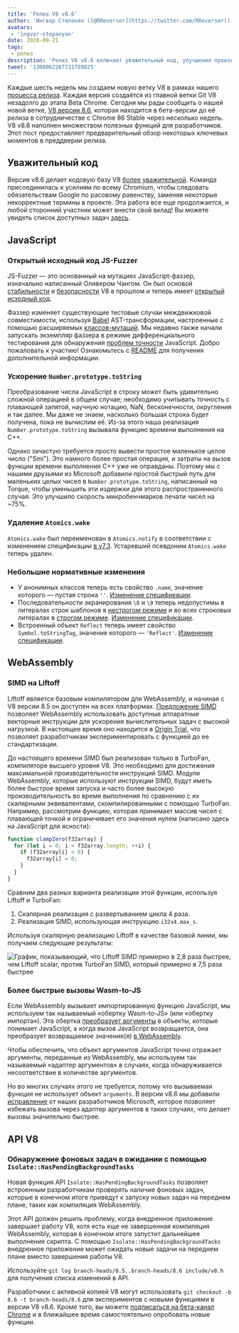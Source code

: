 ```yaml
---
title: 'Релиз V8 v8.6'
author: 'Ингвар Степанян ([@RReverser](https://twitter.com/RReverser)), тестировщик клавиатуры'
avatars:
 - 'ingvar-stepanyan'
date: 2020-09-21
tags:
 - релиз
description: 'Релиз V8 v8.6 включает уважительный код, улучшения производительности и нормативные изменения.'
tweet: '1308062287731789825'
---
```

Каждые шесть недель мы создаем новую ветку V8 в рамках нашего [процесса релиза](https://v8.dev/docs/release-process). Каждая версия создаётся из главной ветки Git V8 незадолго до этапа Beta Chrome. Сегодня мы рады сообщить о нашей новой ветке, [V8 версии 8.6](https://chromium.googlesource.com/v8/v8.git/+log/branch-heads/8.6), которая находится в бета-версии до её релиза в сотрудничестве с Chrome 86 Stable через несколько недель. V8 v8.6 наполнен множеством полезных функций для разработчиков. Этот пост предоставляет предварительный обзор некоторых ключевых моментов в преддверии релиза.

<!--truncate-->
## Уважительный код

Версия v8.6 делает кодовую базу V8 [более уважительной](https://v8.dev/docs/respectful-code). Команда присоединилась к усилиям по всему Chromium, чтобы следовать обязательствам Google по расовому равенству, заменяя некоторые некорректные термины в проекте. Эта работа все еще продолжается, и любой сторонний участник может внести свой вклад! Вы можете увидеть список доступных задач [здесь](https://docs.google.com/document/d/1rK7NQK64c53-qbEG-N5xz7uY_QUVI45sUxinbyikCYM/edit).

## JavaScript

### Открытый исходный код JS-Fuzzer

JS-Fuzzer — это основанный на мутациях JavaScript-фаззер, изначально написанный Оливером Чангом. Он был основой [стабильности](https://bugs.chromium.org/p/chromium/issues/list?q=ochang_js_fuzzer%20label%3AStability-Crash%20label%3AClusterfuzz%20-status%3AWontFix%20-status%3ADuplicate&can=1) и [безопасности](https://bugs.chromium.org/p/chromium/issues/list?q=ochang_js_fuzzer%20label%3ASecurity%20label%3AClusterfuzz%20-status%3AWontFix%20-status%3ADuplicate&can=1) V8 в прошлом и теперь имеет [открытый исходный код](https://chromium-review.googlesource.com/c/v8/v8/+/2320330).

Фаззер изменяет существующие тестовые случаи междвижковой совместимости, используя [Babel](https://babeljs.io/) AST-трансформации, настроенные с помощью расширяемых [классов-мутаций](https://chromium.googlesource.com/v8/v8/+/320d98709f/tools/clusterfuzz/js_fuzzer/mutators/). Мы недавно также начали запускать экземпляр фаззера в режиме дифференциального тестирования для обнаружения [проблем точности](https://bugs.chromium.org/p/chromium/issues/list?q=blocking%3A1050674%20-status%3ADuplicate&can=1) JavaScript. Добро пожаловать к участию! Ознакомьтесь с [README](https://chromium.googlesource.com/v8/v8/+/master/tools/clusterfuzz/js_fuzzer/README.md) для получения дополнительной информации.

### Ускорение `Number.prototype.toString`

Преобразование числа JavaScript в строку может быть удивительно сложной операцией в общем случае; необходимо учитывать точность с плавающей запятой, научную нотацию, NaN, бесконечности, округления и так далее. Мы даже не знаем, насколько большая строка будет получена, пока не вычислим её. Из-за этого наша реализация `Number.prototype.toString` вызывала функцию времени выполнения на C++.

Однако зачастую требуется просто вывести простое маленькое целое число ("Smi"). Это намного более простая операция, и затраты на вызов функции времени выполнения C++ уже не оправданы. Поэтому мы с нашими друзьями из Microsoft добавили простой быстрый путь для маленьких целых чисел в `Number.prototype.toString`, написанный на Torque, чтобы уменьшить эти издержки для этого распространенного случая. Это улучшило скорость микробенчмарков печати чисел на ~75%.

### Удаление `Atomics.wake`

`Atomics.wake` был переименован в `Atomics.notify` в соответствии с изменением спецификации [в v7.3](https://v8.dev/blog/v8-release-73#atomics.notify). Устаревший псевдоним `Atomics.wake` теперь удален.

### Небольшие нормативные изменения

- У анонимных классов теперь есть свойство `.name`, значение которого — пустая строка `''`. [Изменение спецификации](https://github.com/tc39/ecma262/pull/1490).
- Последовательности экранирования `\8` и `\9` теперь недопустимы в литералах строк шаблонов в [нестрогом режиме](https://developer.mozilla.org/en-US/docs/Glossary/Sloppy_mode) и во всех строковых литералах в [строгом режиме](https://developer.mozilla.org/en-US/docs/Web/JavaScript/Reference/Strict_mode). [Изменение спецификации](https://github.com/tc39/ecma262/pull/2054).
- Встроенный объект `Reflect` теперь имеет свойство `Symbol.toStringTag`, значение которого — `'Reflect'`. [Изменение спецификации](https://github.com/tc39/ecma262/pull/2057).

## WebAssembly

### SIMD на Liftoff

Liftoff является базовым компилятором для WebAssembly, и начиная с V8 версии 8.5 он доступен на всех платформах. [Предложение SIMD](https://v8.dev/features/simd) позволяет WebAssembly использовать доступные аппаратные векторные инструкции для ускорения вычислительных задач с высокой нагрузкой. В настоящее время оно находится в [Origin Trial](https://v8.dev/blog/v8-release-84#simd-origin-trial), что позволяет разработчикам экспериментировать с функцией до ее стандартизации.

До настоящего времени SIMD был реализован только в TurboFan, компиляторе высшего уровня V8. Это необходимо для достижения максимальной производительности инструкций SIMD. Модули WebAssembly, которые используют инструкции SIMD, будут иметь более быстрое время запуска и часто более высокую производительность во время выполнения по сравнению с их скалярными эквивалентами, скомпилированными с помощью TurboFan. Например, рассмотрим функцию, которая принимает массив чисел с плавающей точкой и ограничивает его значения нулем (написано здесь на JavaScript для ясности):

```js
function clampZero(f32array) {
  for (let i = 0; i < f32array.length; ++i) {
    if (f32array[i] < 0) {
      f32array[i] = 0;
    }
  }
}
```

Сравним два разных варианта реализации этой функции, используя Liftoff и TurboFan:

1. Скалярная реализация с развертыванием цикла 4 раза.
2. Реализация SIMD, использующая инструкцию `i32x4.max_s`.

Используя скалярную реализацию Liftoff в качестве базовой линии, мы получаем следующие результаты:

![График, показывающий, что Liftoff SIMD примерно в 2,8 раза быстрее, чем Liftoff scalar, против TurboFan SIMD, который примерно в 7,5 раза быстрее](/_img/v8-release-86/simd.svg)

### Более быстрые вызовы Wasm-to-JS

Если WebAssembly вызывает импортированную функцию JavaScript, мы используем так называемый «обертку Wasm-to-JS» (или «обертку импорта»). Эта обертка [преобразует аргументы](https://webassembly.github.io/spec/js-api/index.html#tojsvalue) в объекты, которые понимает JavaScript, а когда вызов JavaScript возвращается, она преобразует возвращаемое значение(я) [в WebAssembly](https://webassembly.github.io/spec/js-api/index.html#towebassemblyvalue).

Чтобы обеспечить, что объект аргументов JavaScript точно отражает аргументы, переданные из WebAssembly, мы используем так называемый «адаптер аргументов» в случаях, когда обнаруживается несоответствие в количестве аргументов.

Но во многих случаях этого не требуется, потому что вызываемая функция не использует объект `arguments`. В версии v8.6 мы добавили [исправление](https://crrev.com/c/2317061) от наших разработчиков Microsoft, которое позволяет избежать вызова через адаптер аргументов в таких случаях, что делает вызовы значительно быстрее.

## API V8

### Обнаружение фоновых задач в ожидании с помощью `Isolate::HasPendingBackgroundTasks`

Новая функция API `Isolate::HasPendingBackgroundTasks` позволяет встроенным разработчикам проверять наличие фоновых задач, которые в конечном итоге приведут к запуску новых задач на переднем плане, таких как компиляция WebAssembly.

Этот API должен решить проблему, когда внедренное приложение завершает работу V8, хотя есть еще не завершенная компиляция WebAssembly, которая в конечном итоге запустит дальнейшее выполнение скрипта. С помощью `Isolate::HasPendingBackgroundTasks` внедренное приложение может ожидать новые задачи на переднем плане вместо завершения работы V8.

Используйте `git log branch-heads/8.5..branch-heads/8.6 include/v8.h` для получения списка изменений в API.

Разработчики с активной копией V8 могут использовать `git checkout -b 8.6 -t branch-heads/8.6` для экспериментов с новыми функциями в версии V8 v8.6. Кроме того, вы можете [подписаться на бета-канал Chrome](https://www.google.com/chrome/browser/beta.html) и в ближайшее время самостоятельно опробовать новые функции.
